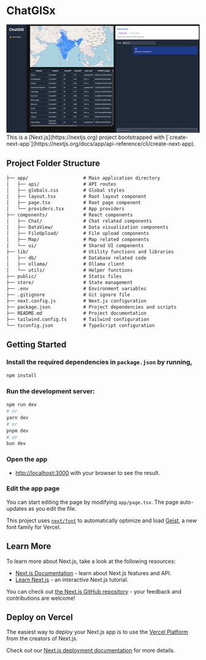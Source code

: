 # ChatGISx

<img src="./appV1.PNG">
This is a [Next.js](https://nextjs.org) project bootstrapped with [`create-next-app`](https://nextjs.org/docs/app/api-reference/cli/create-next-app).

## Project Folder Structure

```
├── app/                    # Main application directory
│   ├── api/                # API routes
│   ├── globals.css         # Global styles
│   ├── layout.tsx          # Root layout component
│   ├── page.tsx            # Root page component
│   └── providers.tsx       # App providers
├── components/             # React components
│   ├── Chat/               # Chat related components
│   ├── DataView/           # Data visualization components
│   ├── FileUpload/         # File upload components
│   ├── Map/                # Map related components
│   └── ui/                 # Shared UI components
├── lib/                    # Utility functions and libraries
│   ├── db/                 # Database related code
│   ├── ollama/             # Ollama client
│   └── utils/              # Helper functions
├── public/                 # Static files
├── store/                  # State management
├── .env                    # Environment variables
├── .gitignore              # Git ignore file
├── next.config.js          # Next.js configuration
├── package.json            # Project dependencies and scripts
├── README.md               # Project documentation
├── tailwind.config.ts      # Tailwind configuration
└── tsconfig.json           # TypeScript configuration
```

## Getting Started

### Install the required dependencies in `package.json` by running,

```sh
npm install
```

### Run the development server:

```bash
npm run dev
# or
yarn dev
# or
pnpm dev
# or
bun dev
```

### Open the app

- [http://localhost:3000](http://localhost:3000) with your browser to see the result.

### Edit the app page

You can start editing the page by modifying `app/page.tsx`. The page auto-updates as you edit the file.

This project uses [`next/font`](https://nextjs.org/docs/app/building-your-application/optimizing/fonts) to automatically optimize and load [Geist](https://vercel.com/font), a new font family for Vercel.

## Learn More

To learn more about Next.js, take a look at the following resources:

- [Next.js Documentation](https://nextjs.org/docs) - learn about Next.js features and API.
- [Learn Next.js](https://nextjs.org/learn) - an interactive Next.js tutorial.

You can check out [the Next.js GitHub repository](https://github.com/vercel/next.js) - your feedback and contributions are welcome!

## Deploy on Vercel

The easiest way to deploy your Next.js app is to use the [Vercel Platform](https://vercel.com/new?utm_medium=default-template&filter=next.js&utm_source=create-next-app&utm_campaign=create-next-app-readme) from the creators of Next.js.

Check out our [Next.js deployment documentation](https://nextjs.org/docs/app/building-your-application/deploying) for more details.
